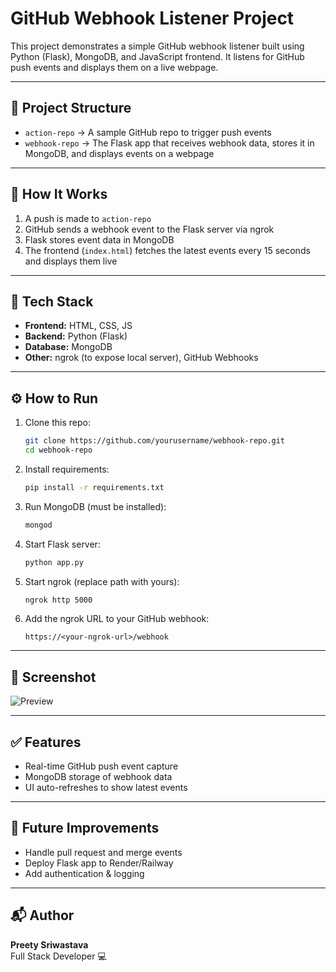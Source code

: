 # GitHub Webhook Listener Project

This project demonstrates a simple GitHub webhook listener built using Python (Flask), MongoDB, and JavaScript frontend. It listens for GitHub push events and displays them on a live webpage.

---

## 📁 Project Structure

- `action-repo` → A sample GitHub repo to trigger push events
- `webhook-repo` → The Flask app that receives webhook data, stores it in MongoDB, and displays events on a webpage

---

## 🚀 How It Works

1. A push is made to `action-repo`
2. GitHub sends a webhook event to the Flask server via ngrok
3. Flask stores event data in MongoDB
4. The frontend (`index.html`) fetches the latest events every 15 seconds and displays them live

---

## 🔧 Tech Stack

- **Frontend:** HTML, CSS, JS
- **Backend:** Python (Flask)
- **Database:** MongoDB
- **Other:** ngrok (to expose local server), GitHub Webhooks

---

## ⚙️ How to Run

1. Clone this repo:
    ```bash
    git clone https://github.com/yourusername/webhook-repo.git
    cd webhook-repo
    ```

2. Install requirements:
    ```bash
    pip install -r requirements.txt
    ```

3. Run MongoDB (must be installed):
    ```bash
    mongod
    ```

4. Start Flask server:
    ```bash
    python app.py
    ```

5. Start ngrok (replace path with yours):
    ```bash
    ngrok http 5000
    ```

6. Add the ngrok URL to your GitHub webhook:
    ```
    https://<your-ngrok-url>/webhook
    ```

---

## 📸 Screenshot

![Preview](screenshot.png)

---

## ✅ Features

- Real-time GitHub push event capture
- MongoDB storage of webhook data
- UI auto-refreshes to show latest events

---

## 📌 Future Improvements

- Handle pull request and merge events
- Deploy Flask app to Render/Railway
- Add authentication & logging

---

## 📬 Author

**Preety Sriwastava**  
Full Stack Developer 💻  
